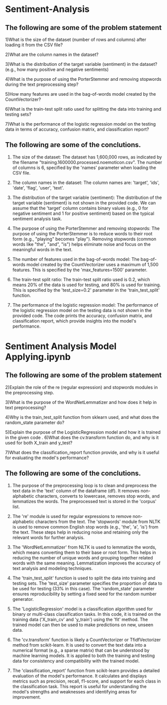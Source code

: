 # Sentiment-Analysis

## The following are some of the problem statement

1)What is the size of the dataset (number of rows and columns) after loading it from the CSV file?

2)What are the column names in the dataset?

3)What is the distribution of the target variable (sentiment) in the dataset? (e.g., how many positive and negative sentiments)

4)What is the purpose of using the PorterStemmer and removing stopwords during the text preprocessing step?

5)How many features are used in the bag-of-words model created by the CountVectorizer?

6)What is the train-test split ratio used for splitting the data into training and testing sets?

7)What is the performance of the logistic regression model on the testing data in terms of accuracy, confusion matrix, and classification report?

## The following are some of the conclutions.

1. The size of the dataset:
The dataset has 1,600,000 rows, as indicated by the filename "training.1600000.processed.noemoticon.csv".
The number of columns is 6, specified by the 'names' parameter when loading the CSV file.

2. The column names in the dataset:
The column names are: 'target', 'ids', 'date', 'flag', 'user', 'text'.

3. The distribution of the target variable (sentiment):
The distribution of the target variable (sentiment) is not shown in the provided code.
We can assume that the 'target' column contains binary values (e.g., 0 for negative sentiment and 1 for positive sentiment) based on the typical sentiment analysis task.

4. The purpose of using the PorterStemmer and removing stopwords:
The purpose of using the PorterStemmer is to reduce words to their root form (e.g., "playing" becomes "play").
Removing stopwords (common words like "the", "and", "is") helps eliminate noise and focus on the meaningful words in the text.

5. The number of features used in the bag-of-words model:
The bag-of-words model created by the CountVectorizer uses a maximum of 1,500 features.
This is specified by the 'max_features=1500' parameter.

6. The train-test split ratio:
The train-test split ratio used is 0.2, which means 20% of the data is used for testing, and 80% is used for training.
This is specified by the 'test_size=0.2' parameter in the 'train_test_split' function.

7. The performance of the logistic regression model:
The performance of the logistic regression model on the testing data is not shown in the provided code.
The code prints the accuracy, confusion matrix, and classification report, which provide insights into the model's performance.

# Sentiment Analysis Model Applying.ipynb
## The following are some of the problem statement
2)Explain the role of the re (regular expression) and stopwords modules in the preprocessing step.

3)What is the purpose of the WordNetLemmatizer and how does it help in text preprocessing?

4)Why is the train_test_split function from sklearn used, and what does the random_state parameter do?

5)Explain the purpose of the LogisticRegression model and how it is trained in the given code
.
6)What does the cv.transform function do, and why is it used for both X_train and y_test?

7)What does the classification_report function provide, and why is it useful for evaluating the model's performance?

## The following are some of the conclutions.
1. The purpose of the preprocessing loop is to clean and preprocess the text data in the 'text' column of the dataframe (df).
It removes non-alphabetic characters, converts to lowercase, removes stop words, and lemmatizes the words.
The preprocessed text is stored in the 'corpus' list.

2. The 're' module is used for regular expressions to remove non-alphabetic characters from the text.
The 'stopwords' module from NLTK is used to remove common English stop words (e.g., 'the', 'a', 'is') from the text.
These steps help in reducing noise and retaining only the relevant words for further analysis.

3. The 'WordNetLemmatizer' from NLTK is used to lemmatize the words, which means converting them to their base or root form.
This helps in reducing the number of unique words and grouping together related words with the same meaning.
Lemmatization improves the accuracy of text analysis and modeling techniques.

4. The 'train_test_split' function is used to split the data into training and testing sets.
The 'test_size' parameter specifies the proportion of data to be used for testing (33% in this case).
The 'random_state' parameter ensures reproducibility by setting a fixed seed for the random number generator.

5. The 'LogisticRegression' model is a classification algorithm used for binary or multi-class classification tasks.
In this code, it is trained on the training data ('X_train_cv' and 'y_train') using the 'fit' method.
The trained model can then be used to make predictions on new, unseen data.

6. The 'cv.transform' function is likely a CountVectorizer or TfidfVectorizer method from scikit-learn.
It is used to convert the text data into a numerical format (e.g., a sparse matrix) that can be understood by machine learning models.
It is applied to both the training and testing data for consistency and compatibility with the trained model.

7. The 'classification_report' function from scikit-learn provides a detailed evaluation of the model's performance.
It calculates and displays metrics such as precision, recall, f1-score, and support for each class in the classification task.
This report is useful for understanding the model's strengths and weaknesses and identifying areas for improvement.





